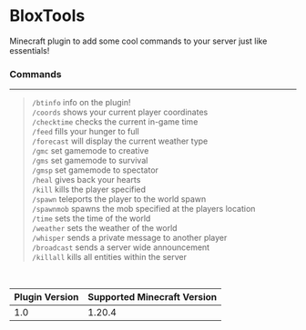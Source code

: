 # BloxTools
Minecraft plugin to add some cool commands to your server just like essentials!

  ### Commands

  ----------------------------------------------------------------------------------------

  > `/btinfo` info on the plugin! <br />
  > `/coords` shows your current player coordinates <br />
  > `/checktime` checks the current in-game time <br /> 
  > `/feed` fills your hunger to full <br />
  > `/forecast` will display the current weather type <br />
  > `/gmc` set gamemode to creative  <br />
  > `/gms` set gamemode to survival <br />
  > `/gmsp` set gamemode to spectator <br />
  > `/heal` gives back your hearts <br />
  > `/kill` kills the player specified <br />
  > `/spawn` teleports the player to the world spawn <br />
  > `/spawnmob` spawns the mob specified at the players location <br />
  > `/time` sets the time of the world <br />
  > `/weather` sets the weather of the world <br />
  > `/whisper` sends a private message to another player <br />
  > `/broadcast` sends a server wide announcement <br />
  > `/killall` kills all entities within the server <br />

<br />

| Plugin Version | Supported Minecraft Version |
|----------------|-----------------------------|
| 1.0            | 1.20.4                      |